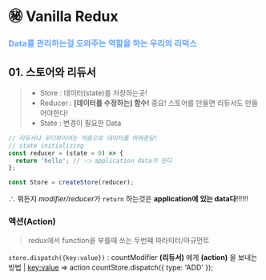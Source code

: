 # ㊙️ Vanilla Redux

### <span style="color:#63a6ff">Data를 관리하는걸 도와주는 역할을 하는 우리의 리덕스</span>

## 01. 스토어와 리듀서

> - Store : 데이터(state)를 저장하는곳!
> - Reducer : **[데이터를 수정하는] 함수!** 중요! 스토어를 만들면 리듀서도 만들어야한다!
> - State : 변경이 필요한 Data

```jsx
// 리듀서나 모디파이어는 처음으로 데이터를 바꿔준당!
// state initializing
const reducer = (state = 0) => {
  return 'hello'; // 👈 application data가 된다
};

const Store = createStore(reducer);
```

∴ 뭐든지 *modifier/reducer*가 `return` 하는것은 **application에 있는 data다**!!!!!!

### 액션(Action)

> redux에서 function을 부를때 쓰는 두번쨰 파라미터/아규먼트

`store.dispatch({key:value})` : countModifier **(리듀서)** 에게 **(action)** 을 보내는 방법 | <key:value> => action countStore.dispatch({ type: 'ADD' });

